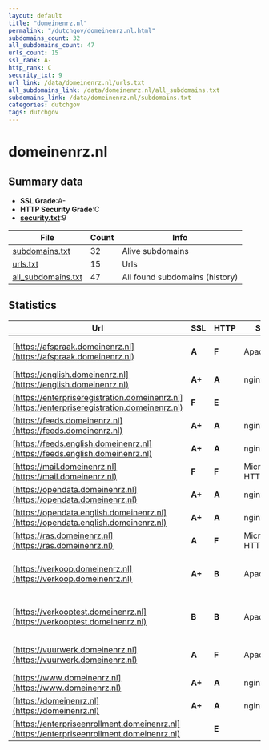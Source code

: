 ```yaml
---
layout: default
title: "domeinenrz.nl"
permalink: "/dutchgov/domeinenrz.nl.html"
subdomains_count: 32
all_subdomains_count: 47
urls_count: 15
ssl_rank: A-
http_rank: C
security_txt: 9
url_link: /data/domeinenrz.nl/urls.txt
all_subdomains_link: /data/domeinenrz.nl/all_subdomains.txt
subdomains_link: /data/domeinenrz.nl/subdomains.txt
categories: dutchgov
tags: dutchgov
---
```



# domeinenrz.nl
## Summary data


 - **SSL Grade**:A-
 - **HTTP Security Grade**:C
 - **[security.txt](https://www.digitaleoverheid.nl/nieuws/standaard-security-txt-nu-verplicht-voor-overheid/)**:9


| File       | Count | Info |
|------------|-------|------|
|[subdomains.txt](/DutchGovScope/data/domeinenrz.nl/subdomains.txt)|32|Alive subdomains|
|[urls.txt](/DutchGovScope/data/domeinenrz.nl/urls.txt)|15|Urls|
|[all_subdomains.txt](/DutchGovScope/data/domeinenrz.nl/all_subdomains.txt)|47|All found subdomains (history)|


## Statistics


| Url | SSL | HTTP | Server | Cookie | HSTS | CORS | CTO | CSP | XFO | XXP | RP |FP| Tech |Title |
|--------|-------|-------|------|------|------|------|------|------|------|------|------|------|------|------|
|[https://afspraak.domeinenrz.nl](https://afspraak.domeinenrz.nl)| **A**| **F**|Apache|:o: | | | | | | | :white_check_mark: | |Apache HTTP Server|403 Forbidden|
|[https://english.domeinenrz.nl](https://english.domeinenrz.nl)| **A+**| **A**|nginx| |:white_check_mark: | | |:warning: | :white_check_mark: | :white_check_mark: | :white_check_mark: | |Bloomreach HSTS Nginx|Home | Movable P...|
|[https://enterpriseregistration.domeinenrz.nl](https://enterpriseregistration.domeinenrz.nl)| **F**| **E**|| | | | | | | | :white_check_mark: | |HSTS||
|[https://feeds.domeinenrz.nl](https://feeds.domeinenrz.nl)| **A+**| **A**|nginx| |:white_check_mark: | | | | :white_check_mark: | :white_check_mark: | :white_check_mark: | |HSTS Nginx||
|[https://feeds.english.domeinenrz.nl](https://feeds.english.domeinenrz.nl)| **A+**| **A**|nginx| |:white_check_mark: | | | | :white_check_mark: | :white_check_mark: | :white_check_mark: | |HSTS Nginx||
|[https://mail.domeinenrz.nl](https://mail.domeinenrz.nl)| **F**| **F**|Microsoft-HTTPAPI/2.0| | | | | | | | :white_check_mark: | |Microsoft HTTPAPI:2.0|Not Found|
|[https://opendata.domeinenrz.nl](https://opendata.domeinenrz.nl)| **A+**| **A**|nginx| |:white_check_mark: | | | | :white_check_mark: | :white_check_mark: | :white_check_mark: | |HSTS Nginx||
|[https://opendata.english.domeinenrz.nl](https://opendata.english.domeinenrz.nl)| **A+**| **A**|nginx| |:white_check_mark: | | | | :white_check_mark: | :white_check_mark: | :white_check_mark: | |HSTS Nginx||
|[https://ras.domeinenrz.nl](https://ras.domeinenrz.nl)| **A**| **F**|Microsoft-HTTPAPI/2.0| | | | | | | | :white_check_mark: | |Microsoft HTTPAPI:2.0|Not Found|
|[https://verkoop.domeinenrz.nl](https://verkoop.domeinenrz.nl)| **A+**| **B**|Apache|:white_check_mark: |:white_check_mark: | | | | :white_check_mark: | :white_check_mark: | :white_check_mark: | |Apache HTTP Server HSTS PHP|Verkoop bij insc...|
|[https://verkooptest.domeinenrz.nl](https://verkooptest.domeinenrz.nl)| **B**| **B**|Apache|:white_check_mark: |:white_check_mark: | | | | :white_check_mark: | :white_check_mark: | :white_check_mark: | |Apache HTTP Server Basic HSTS||
|[https://vuurwerk.domeinenrz.nl](https://vuurwerk.domeinenrz.nl)| **A**| **F**|Apache| | | | | | | | :white_check_mark: | |Apache HTTP Server Basic|401 Unauthorized|
|[https://www.domeinenrz.nl](https://www.domeinenrz.nl)| **A+**| **A**|nginx| |:white_check_mark: | | |:warning: | :white_check_mark: | :white_check_mark: | :white_check_mark: | |Bloomreach HSTS Nginx|Home | Domeinen...|
|[https://domeinenrz.nl](https://domeinenrz.nl)| **A+**| **A**|nginx| |:white_check_mark: | | |:warning: | :white_check_mark: | :white_check_mark: | :white_check_mark: | |HSTS Nginx|301 Moved Perman...|
|[https://enterpriseenrollment.domeinenrz.nl](https://enterpriseenrollment.domeinenrz.nl)| | **E**|| | | | | | | | :white_check_mark: | |HSTS||

